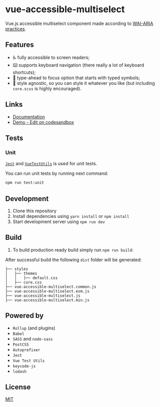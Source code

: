# vue-accessible-multiselect

Vue.js accessible multiselect component made according to [WAI-ARIA practices](https://www.w3.org/TR/wai-aria-practices/#Listbox).

## Features

- ♿️ fully accessible to screen readers;
- ⌨️ supports keyboard navigation (there really a lot of keyboard shortcuts);
- 🔣 type-ahead to focus option that starts with typed symbols;
- 💅 style agnostic, so you can style it whatever you like (but including `core.scss` is highly encouraged).

## Links
- [Documentation](https://multiselect.vue-a11y.com)
- [Demo - Edit on codesandbox](https://codesandbox.io/s/vue-accessible-multiselect-u7rdh)

## Tests

### Unit

[`Jest`](https://jestjs.io) and [`VueTestUtils`](https://vue-test-utils.vuejs.org) is used for unit tests.

You can run unit tests by running next command:

```bash
npm run test:unit
```

## Development

1. Clone this repository
2. Install dependencies using `yarn install` or `npm install`
3. Start development server using `npm run dev`

## Build

1. To build production ready build simply run `npm run build`:

After successful build the following `dist` folder will be generated:

```
├── styles
│   ├── themes
│   │   ├── default.css
│   ├── core.css
├── vue-accessible-multiselect.common.js
├── vue-accessible-multiselect.esm.js
├── vue-accessible-multiselect.js
├── vue-accessible-multiselect.min.js
```

## Powered by

- `Rollup` (and plugins)
- `Babel`
- `SASS` and `node-sass`
- `PostCSS`
- `Autoprefixer`
- `Jest`
- `Vue Test Utils`
- `keycode-js`
- `lodash`

## License

[MIT](http://opensource.org/licenses/MIT)

